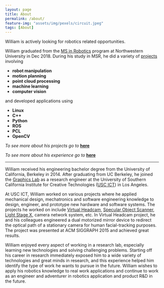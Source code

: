 ```yaml
---
layout: page
title: About
permalink: /about/
feature-img: "assets/img/pexels/circuit.jpeg"
tags: [About]
---
```


William is actively looking for robotics related opportunities.

William graduated from the [MS in Robotics][1] program at Northwestern University in Dec 2018. During his study in MSR, he did a variety of [projects][Projects] involving
* **robot manipulation**
* **motion planning**
* **point cloud processing**
* **machine learning**
* **computer vision**

and developed applications using
* **Linux**
* **C++**
* **Python**
* **ROS**
* **PCL**
* **OpenCV**

*To see more about his projects go to* **[here][Projects]**

*To see more about his experience go to* **[here][Resume]**

---

William received his engineering bachelor degree from the University of California, Berkeley in 2014. After graduating from UC Berkeley, he joined the [Graphics Lab][2] as a research engineer at the University of Southern California Institute for Creative Technologies ([USC ICT][3]) in Los Angeles.

At USC ICT, William worked on various projects where he applied mechanical design, mechatronics and software engineering knowledge to design, engineer, and prototype new hardware and software systems. The projects he worked on include [Virtual Headcam][4], [Specular Object Scanner][5], [Light Stage X][6], camera network system, etc. In Virtual Headcam project, he and his colleagues engineered a dual motorized mirror device to redirect the optical path of a stationary camera for human facial-tracking purposes. The project was presented at ACM SIGGRAPH 2015 and achieved great results.

William enjoyed every aspect of working in a research lab, especially learning new technologies and solving challenging problems. Starting off his career in research immediately exposed him to a wide variety of technologies and great minds in research, and this experience helped him identify the type of work he wants to pursue in the future. William wishes to apply his robotics knowledge to real work applications and continue to work as an engineer and adventurer in robotics application and product R&D in the future.

[1]: http://www.mccormick.northwestern.edu/robotics/
[2]: http://gl.ict.usc.edu/
[3]: http://ict.usc.edu/
[4]: http://vgl.ict.usc.edu/Research/VHC/
[5]: http://vgl.ict.usc.edu/Research/SpecScanning/
[6]: http://ict.usc.edu/prototypes/light-stages/
[Projects]: http://willshw.me/projects/
[Resume]: http://willshw.me/resume/
